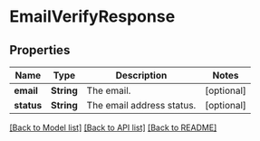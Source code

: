 # EmailVerifyResponse

## Properties
Name | Type | Description | Notes
------------ | ------------- | ------------- | -------------
**email** | **String** | The email. | [optional] 
**status** | **String** | The email address status. | [optional] 

[[Back to Model list]](../README.md#documentation-for-models) [[Back to API list]](../README.md#documentation-for-api-endpoints) [[Back to README]](../README.md)



